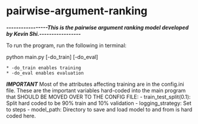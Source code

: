 # pairwise-argument-ranking

***-----------------This is the pairwise argument ranking model developed by Kevin Shi.-----------------***

To run the program, run the following in terminal:

python main.py [-do_train] [-do_eval]

	* -do_train enables training
	* -do_eval enables evaluation

***IMPORTANT***
Most of the attributes affecting training are in the config.ini file. These are the important variables hard-coded into the main program that SHOULD BE MOVED OVER TO THE CONFIG FILE:
	- train_test_split(0.1): Split hard coded to be 90% train and 10% validation
	- logging_strategy: Set to steps
	- model_path: Directory to save and load model to and from is hard coded here.
